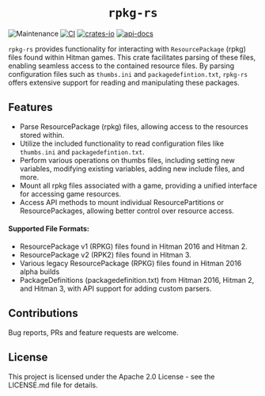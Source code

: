 <div align="center">
  <h1><code>rpkg-rs</code></h1>
</div>

![Maintenance](https://img.shields.io/badge/maintenance-actively--developed-brightgreen.svg)
[![CI](https://github.com/dafitius/rpkg-rs/actions/workflows/rust.yml/badge.svg)](https://github.com/dafitius/rpkg-rs/actions)
[![crates-io](https://img.shields.io/crates/v/rpkg-rs.svg)](https://crates.io/crates/rpkg-rs)
[![api-docs](https://docs.rs/rpkg-rs/badge.svg)](https://docs.rs/rpkg-rs)

`rpkg-rs` provides functionality for interacting with `ResourcePackage` (rpkg) files found within Hitman games. 
This crate facilitates parsing of these files, enabling seamless access to the contained resource files. By parsing configuration files such as `thumbs.ini` and `packagedefintion.txt`, `rpkg-rs` offers extensive support for reading and manipulating these packages.

## Features

- Parse ResourcePackage (rpkg) files, allowing access to the resources stored within.
- Utilize the included functionality to read configuration files like `thumbs.ini` and `packagedefintion.txt`.
- Perform various operations on thumbs files, including setting new variables, modifying existing variables, adding new include files, and more.
- Mount all rpkg files associated with a game, providing a unified interface for accessing game resources.
- Access API methods to mount individual ResourcePartitions or ResourcePackages, allowing better control over resource access.

#### Supported File Formats:
- ResourcePackage v1 (RPKG) files found in Hitman 2016 and Hitman 2.
- ResourcePackage v2 (RPK2) files found in Hitman 3.
- Various legacy ResourcePackage (RPKG) files found in Hitman 2016 alpha builds
- PackageDefinitions (packagedefinition.txt) from Hitman 2016, Hitman 2, and Hitman 3, with API support for adding custom parsers.

## Contributions
Bug reports, PRs and feature requests are welcome.

## License
This project is licensed under the Apache 2.0 License - see the LICENSE.md file for details.